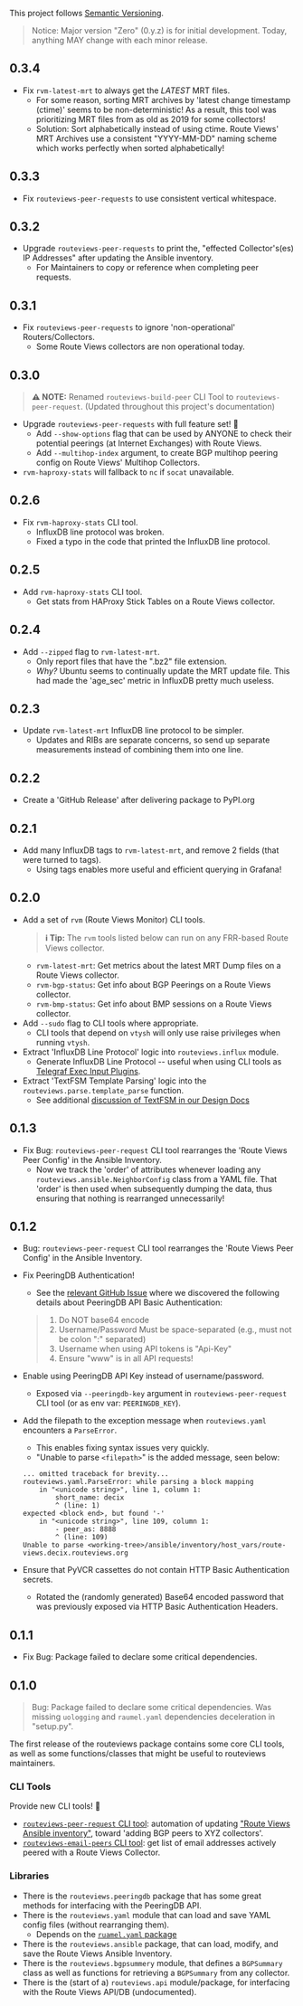This project follows [Semantic Versioning](https://semver.org/).

> Notice: Major version "Zero" (0.y.z) is for initial development. Today, anything MAY change with each minor release.

## 0.3.4

- Fix `rvm-latest-mrt` to always get the *LATEST* MRT files.
    - For some reason, sorting MRT archives by 'latest change timestamp (ctime)' seems to be non-deterministic! As a result, this tool was prioritizing MRT files from as old as 2019 for some collectors!
    - Solution: Sort alphabetically instead of using ctime. 
    Route Views' MRT Archives use a consistent "YYYY-MM-DD" naming scheme which works perfectly when sorted alphabetically!

## 0.3.3

- Fix `routeviews-peer-requests` to use consistent vertical whitespace.


## 0.3.2

* Upgrade `routeviews-peer-requests` to print the, "effected Collector's(es) IP Addresses" after updating the Ansible inventory.
    * For Maintainers to copy or reference when completing peer requests.

## 0.3.1

* Fix `routeviews-peer-requests` to ignore 'non-operational' Routers/Collectors.
    * Some Route Views collectors are non operational today.

## 0.3.0

> **⚠ NOTE:** Renamed `routeviews-build-peer` CLI Tool to `routeviews-peer-request`.
> (Updated throughout this project's documentation)

* Upgrade `routeviews-peer-requests` with full feature set! 🎉
    - Add `--show-options` flag that can be used by ANYONE to check their potential peerings (at Internet Exchanges) with Route Views.
    - Add `--multihop-index` argument, to create BGP multihop peering config on Route Views' Multihop Collectors.
* `rvm-haproxy-stats` will fallback to `nc` if `socat` unavailable.


## 0.2.6

* Fix `rvm-haproxy-stats` CLI tool.
    * InfluxDB line protocol was broken.
    * Fixed a typo in the code that printed the InfluxDB line protocol.

## 0.2.5

* Add `rvm-haproxy-stats` CLI tool.
    * Get stats from HAProxy Stick Tables on a Route Views collector.

## 0.2.4

* Add `--zipped` flag to `rvm-latest-mrt`.
    * Only report files that have the ".bz2" file extension.
    * *Why?* Ubuntu seems to continually update the MRT update file.
    This had made the 'age_sec' metric in InfluxDB pretty much useless.

## 0.2.3

* Update `rvm-latest-mrt` InfluxDB line protocol to be simpler.
    * Updates and RIBs are separate concerns, so send up separate measurements instead of combining them into one line.
    

## 0.2.2

* Create a 'GitHub Release' after delivering package to PyPI.org

## 0.2.1

* Add many InfluxDB tags to `rvm-latest-mrt`, and remove 2 fields (that were turned to tags).
    * Using tags enables more useful and efficient querying in Grafana!

## 0.2.0

* Add a set of `rvm` (Route Views Monitor) CLI tools.
    > **ℹ Tip:** The `rvm` tools listed below can run on any FRR-based Route Views collector.
    * `rvm-latest-mrt`: Get metrics about the latest MRT Dump files on a Route Views collector.
    * `rvm-bgp-status`: Get info about BGP Peerings on a Route Views collector.
    * `rvm-bmp-status`: Get info about BMP sessions on a Route Views collector.
* Add `--sudo` flag to CLI tools where appropriate.
    * CLI tools that depend on `vtysh` will only use raise privileges when running `vtysh`.
* Extract 'InfluxDB Line Protocol' logic into `routeviews.influx` module.
    * Generate InfluxDB Line Protocol -- useful when using CLI tools as [Telegraf Exec Input Plugins](https://github.com/influxdata/telegraf/tree/master/plugins/inputs/exec).
* Extract 'TextFSM Template Parsing' logic into the `routeviews.parse.template_parse` function.
    * See additional [discussion of TextFSM in our Design Docs](./design.md#textfsm-conventions)

## 0.1.3

* Fix Bug: `routeviews-peer-request` CLI tool rearranges the 'Route Views Peer Config' in the Ansible Inventory.
    * Now we track the 'order' of attributes whenever loading any `routeviews.ansible.NeighborConfig` class from a YAML file.
    That 'order' is then used when subsequently dumping the data, thus ensuring that nothing is rearranged unnecessarily!

## 0.1.2

* Bug: `routeviews-peer-request` CLI tool rearranges the 'Route Views Peer Config' in the Ansible Inventory.

* Fix PeeringDB Authentication!
    * See the [relevant GitHub Issue](https://github.com/peeringdb/peeringdb/issues/1206#issuecomment-1202550667) where we discovered the following details about PeeringDB API Basic Authentication:
    > 1. Do NOT base64 encode
    > 2. Username/Password Must be space-separated (e.g., must not be colon ":" separated)
    > 3. Username when using API tokens is "Api-Key"
    > 4. Ensure "www" is in all API requests!
* Enable using PeeringDB API Key instead of username/password.
    * Exposed via `--peeringdb-key` argument in `routeviews-peer-request` CLI tool (or as env var: `PEERINGDB_KEY`).
* Add the filepath to the exception message when `routeviews.yaml` encounters a `ParseError`.
    * This enables fixing syntax issues very quickly.
    * "Unable to parse `<filepath>`" is the added message, seen below:
    ```
    ... omitted traceback for brevity...
    routeviews.yaml.ParseError: while parsing a block mapping
        in "<unicode string>", line 1, column 1:
            short_name: decix
            ^ (line: 1)
    expected <block end>, but found '-'
        in "<unicode string>", line 109, column 1:
            - peer_as: 8888
            ^ (line: 109)
    Unable to parse <working-tree>/ansible/inventory/host_vars/route-views.decix.routeviews.org
    ```
* Ensure that PyVCR cassettes do not contain HTTP Basic Authentication secrets.
    * Rotated the (randomly generated) Base64 encoded password that was previously exposed via HTTP Basic Authentication Headers. 

## 0.1.1

* Fix Bug: Package failed to declare some critical dependencies. 

## 0.1.0

> Bug: Package failed to declare some critical dependencies. 
> Was missing `uologging` and `raumel.yaml` dependencies deceleration in "setup.py".

The first release of the routeviews package contains some core CLI tools, as well as some functions/classes that might be useful to routeviews maintainers.

### CLI Tools

Provide new CLI tools! 🎉

* [`routeviews-peer-request` CLI tool](./user-guide.md#routeviews-peer-request-cli-tool): automation of updating ["Route Views Ansible inventory"](https://github.com/routeviews/infra), toward 'adding BGP peers to XYZ collectors'.
* [`routeviews-email-peers` CLI tool](./user-guide.md#routeviews-email-peers-cli-tool): get list of email addresses actively peered with a Route Views Collector.

### Libraries

* There is the `routeviews.peeringdb` package that has some great methods for interfacing with the PeeringDB API.
* There is the `routeviews.yaml` module that can load and save YAML config files (without rearranging them).
    * Depends on the [`ruamel.yaml` package](https://pypi.org/project/ruamel.yaml/)
* There is the `routeviews.ansible` package, that can load, modify, and save the Route Views Ansible Inventory.
* There is the `routeviews.bgpsummery` module, that defines a `BGPSummary` class as well as functions for retrieving a `BGPSummary` from any collector.
* There is the (start of a) `routeviews.api` module/package, for interfacing with the Route Views API/DB (undocumented).



